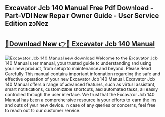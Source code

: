 ## Excavator Jcb 140 Manual Free Pdf Download - Part-VDl New Repair Owner Guide - User Service Edition zoNez

# <h2><a href="http://bc63704.oget.top/?id=Excavator+Jcb+140+Manual">🔗Download New 👉🔴 Excavator Jcb 140 Manual</a></h2>

[![Excavator Jcb 140 Manual new download](https://i.imgur.com/5g1atiW.png)](http://bc63704.oget.top/?id=Excavator+Jcb+140+Manual)
Welcome to the Excavator Jcb 140 Manual user manual, your trusted guide to understanding and using your new product, from setup to maintenance and beyond. Please Read Carefully This manual contains important information regarding the safe and effective operation of your new Excavator Jcb 140 Manual. Excavator Jcb 140 Manual offers a range of advanced features, such as virtual assistant, smart notifications, customizable shortcuts, and automated tasks, all easily controlled through the user interface. We trust that the Excavator Jcb 140 Manual has been a comprehensive resource in your efforts to learn the ins and outs of your new device. In case of any queries or concerns, feel free to reach out to our customer service.
